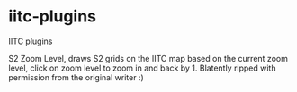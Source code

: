 # iitc-plugins
IITC plugins


S2 Zoom Level, draws S2 grids on the IITC map based on the current zoom level, click on zoom level to zoom in and back by 1.
Blatently ripped with permission from the original writer :)
